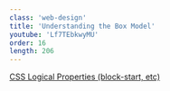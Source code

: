 ```yaml
---
class: 'web-design'
title: 'Understanding the Box Model'
youtube: 'Lf7TEbkwyMU'
order: 16
length: 206
---
```


[CSS Logical Properties (block-start, etc)](https://css-tricks.com/css-logical-properties/)
